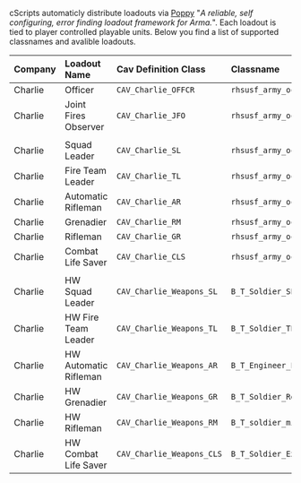 cScripts automaticly distribute loadouts via [Poppy](https://github.com/BaerMitUmlaut/Poppy/) "*A reliable, self configuring, error finding loadout framework for Arma.*". Each loadout is tied to player controlled playable units. Below you find a list of supported classnames and avalible loadouts.

| Company   | Loadout Name               | Cav Definition Class           | Classname                             |
|:----------|:---------------------------|:-------------------------------|:--------------------------------------|
| Charlie   | Officer                    | `CAV_Charlie_OFFCR`            | `rhsusf_army_ocp_arb_riflemanl`       |
| Charlie   | Joint Fires Observer       | `CAV_Charlie_JFO`              | `rhsusf_army_ocp_jfo`                 |
|           |                            |                                |                                       |
| Charlie   | Squad Leader               | `CAV_Charlie_SL`               | `rhsusf_army_ocp_arb_squadleader`     |
| Charlie   | Fire Team Leader           | `CAV_Charlie_TL`               | `rhsusf_army_ocp_arb_teamleader`      |
| Charlie   | Automatic Rifleman         | `CAV_Charlie_AR`               | `rhsusf_army_ocp_arb_autorifleman`    |
| Charlie   | Grenadier                  | `CAV_Charlie_RM`               | `rhsusf_army_ocp_arb_grenadier`       |
| Charlie   | Rifleman                   | `CAV_Charlie_GR`               | `rhsusf_army_ocp_arb_rifleman`        |
| Charlie   | Combat Life Saver          | `CAV_Charlie_CLS`              | `rhsusf_army_ocp_arb_medic`           |
|           |                            |                                |                                       |
| Charlie   | HW Squad Leader            | `CAV_Charlie_Weapons_SL`       | `B_T_Soldier_SL_F`                    |
| Charlie   | HW Fire Team Leader        | `CAV_Charlie_Weapons_TL`       | `B_T_Soldier_TL_F`                    |
| Charlie   | HW Automatic Rifleman      | `CAV_Charlie_Weapons_AR`       | `B_T_Engineer_F`                      |
| Charlie   | HW Grenadier               | `CAV_Charlie_Weapons_GR`       | `B_T_Soldier_Repair_F`                |
| Charlie   | HW Rifleman                | `CAV_Charlie_Weapons_RM`       | `B_T_soldier_mine_F`                  |
| Charlie   | HW Combat Life Saver       | `CAV_Charlie_Weapons_CLS`      | `B_T_Soldier_Exp_F`                   |
